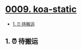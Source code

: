 # [0009. koa-static](https://github.com/Tdahuyou/nodejs/tree/main/0009.%20koa-static)

<!-- region:toc -->
- [1. ⏰ 待搬运](#1--待搬运)
<!-- endregion:toc -->

## 1. ⏰ 待搬运
